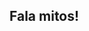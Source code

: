 ## Fala mitos!

<!--

**Here are some ideas to get you started:**

Nós somos um conjunto de pessoas que tivemos a idéia de fazer o Três Mitos Versus Renan!
Comi o gusinho de quem tá lendo hihihioohoh
-->
